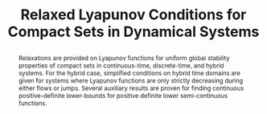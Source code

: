 ---
layout: publication
title: > 
    Relaxed Lyapunov Conditions for Compact Sets in Dynamical Systems
authors: Paul K. Wintz and Ricardo G. Sanfelice
publication: American Control Conference(<i>in press</i>)
year: 2025
abstract: >
    Relaxations are provided on Lyapunov functions for uniform global stability properties of compact sets in continuous-time, discrete-time, and hybrid systems. For the hybrid case, simplified conditions on hybrid time domains are given for systems where Lyapunov functions are only strictly decreasing during either flows or jumps. 
    Several auxiliary results are proven for finding continuous positive-definite lower-bounds for positive definite lower semi-continuous functions.

has-pdf: false
has-slides: false
has-bibtex: false
# doi: 
# awards: 
#     - 
---
